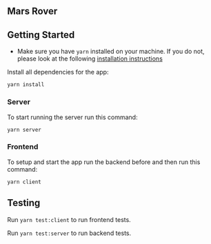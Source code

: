 ## Mars Rover

## Getting Started

- Make sure you have `yarn` installed on your machine. If you do not, please look at the following [installation instructions](https://classic.yarnpkg.com/en/docs/install/#mac-stable)

Install all dependencies for the app:

```
yarn install
```

### Server

To start running the server run this command:

```
yarn server
```

### Frontend

To setup and start the app run the backend before and then run this command:

```
yarn client
```

## Testing

Run `yarn test:client` to run frontend tests.

Run `yarn test:server` to run backend tests.
